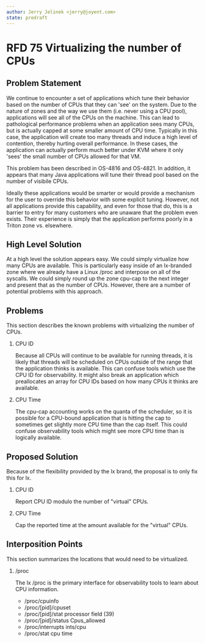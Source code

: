 ```yaml
---
author: Jerry Jelinek <jerry@joyent.com>
state: predraft
---
```


# RFD 75 Virtualizing the number of CPUs

## Problem Statement

We continue to encounter a set of applications which tune their behavior based
on the number of CPUs that they can 'see' on the system. Due to the nature of
zones and the way we use them (i.e. never using a CPU pool), applications will
see all of the CPUs on the machine. This can lead to pathological performance
problems when an application sees many CPUs, but is actually capped at some
smaller amount of CPU time. Typically in this case, the application will create
too many threads and induce a high level of contention, thereby hurting overall
performance. In these cases, the application can actually perform much better
under KVM where it only 'sees' the small number of CPUs allowed for that VM.

This problem has been described in OS-4816 and OS-4821. In addition, it appears
that many Java applications will tune their thread pool based on the number
of visibile CPUs.

Ideally these applications would be smarter or would provide a mechanism
for the user to override this behavior with some explicit tuning. However,
not all applications provide this capability, and even for those that do, this
is a barrier to entry for many customers who are unaware that the problem
even exists. Their experience is simply that the application performs poorly
in a Triton zone vs. elsewhere.

## High Level Solution

At a high level the solution appears easy. We could simply virtualize how
many CPUs are available. This is particularly easy inside of an lx-branded
zone where we already have a Linux /proc and interpose on all of the syscalls.
We could simply round up the zone cpu-cap to the next integer and present that
as the number of CPUs. However, there are a number of potential problems with
this approach.

## Problems

This section describes the known problems with virtualizing the number of CPUs.

1. CPU ID

   Because all CPUs will continue to be available for running threads, it is
   likely that threads will be scheduled on CPUs outside of the range that the
   application thinks is available. This can confuse tools which use the CPU
   ID for observability. It might also break an application which preallocates
   an array for CPU IDs based on how many CPUs it thinks are available.

2. CPU Time

   The cpu-cap accounting works on the quanta of the scheduler, so it is 
   possible for a CPU-bound application that is hitting the cap to sometimes
   get slightly more CPU time than the cap itself. This could confuse
   observability tools which might see more CPU time than is logically
   available.

## Proposed Solution

Because of the flexibility provided by the lx brand, the proposal is to only
fix this for lx.

1. CPU ID

   Report CPU ID modulo the number of "virtual" CPUs.

2. CPU Time

   Cap the reported time at the amount available for the "virtual" CPUs.

## Interposition Points

This section summarizes the locations that would need to be virtualized.

1. /proc

   The lx /proc is the primary interface for observability tools to learn about
   CPU information.

   * /proc/cpuinfo
   * /proc/[pid]/cpuset
   * /proc/[pid]/stat        processor field (39)
   * /proc/[pid]/status      Cpus_allowed
   * /proc/interrupts        ints/cpu
   * /proc/stat              cpu time

